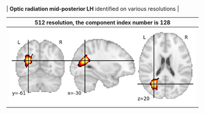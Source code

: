 


| **Optic radiation mid-posterior LH** identified on various resolutions |

| 512 resolution, the component index number is 128|  
|:---:|  
| ![Component 512](../512/final/128.jpg "From component 512: Optic radiation mid-posterior LH") |